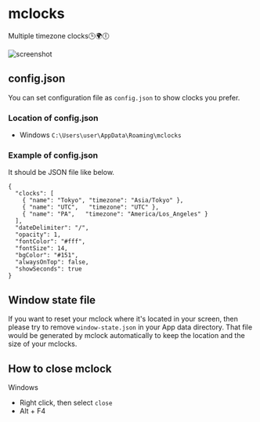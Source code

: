 # mclocks

Multiple timezone clocks🕒🌍🕕

![screenshot](https://raw.githubusercontent.com/bayashi/mclocks/master/screenshot/mclocks-screenshot-0.1.0.png)

## config.json

You can set configuration file as `config.json` to show clocks you prefer.

### Location of config.json

* Windows `C:\Users\user\AppData\Roaming\mclocks`

### Example of config.json

It should be JSON file like below.

    {
      "clocks": [
        { "name": "Tokyo", "timezone": "Asia/Tokyo" },
        { "name": "UTC",   "timezone": "UTC" },
        { "name": "PA",   "timezone": "America/Los_Angeles" }
      ],
      "dateDelimiter": "/",
      "opacity": 1,
      "fontColor": "#fff",
      "fontSize": 14,
      "bgColor": "#151",
      "alwaysOnTop": false,
      "showSeconds": true
    }

## Window state file

If you want to reset your mclock where it's located in your screen, then please try to remove `window-state.json` in your App data directory. That file would be generated by mclock automatically to keep the location and the size of your mclocks.

## How to close mclock

Windows

* Right click, then select `close`
* Alt + F4
